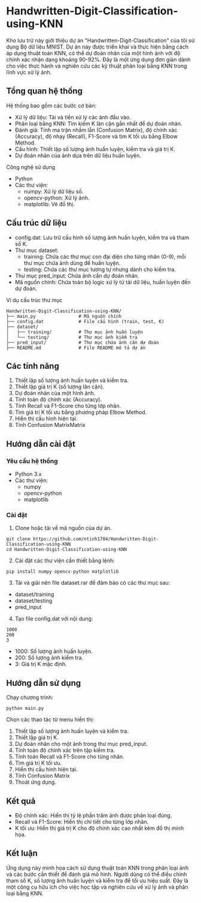 # Handwritten-Digit-Classification-using-KNN
Kho lưu trữ này giới thiệu dự án "Handwritten-Digit-Classification" của tôi sử dụng Bộ dữ liệu MNIST. Dự án này được triển khai và thực hiện bằng cách áp dụng thuật toán KNN, có thể dự đoán nhãn của một hình ảnh với độ chính xác nhận dạng khoảng 90-92%. Đây là một ứng dụng đơn giản dành cho việc thực hành và nghiên cứu các kỹ thuật phân loại bằng KNN trong lĩnh vực xử lý ảnh.
  
## Tổng quan hệ thống
Hệ thống bao gồm các bước cơ bản:
- Xử lý dữ liệu: Tải và tiền xử lý các ảnh đầu vào.
- Phân loại bằng KNN: Tìm kiếm K lân cận gần nhất để dự đoán nhãn.
- Đánh giá: Tính ma trận nhầm lẫn (Confusion Matrix), độ chính xác (Accuracy), độ nhạy (Recall), F1-Score và tìm K tối ưu bằng Elbow Method.
- Cấu hình: Thiết lập số lượng ảnh huấn luyện, kiểm tra và giá trị K.
- Dự đoán nhãn của ảnh dựa trên dữ liệu huấn luyện.

Công nghệ sử dụng
- Python
- Các thư viện:
  + numpy: Xử lý dữ liệu số.
  + opencv-python: Xử lý ảnh.
  + matplotlib: Vẽ đồ thị.

## Cấu trúc dữ liệu
- config.dat: Lưu trữ cấu hình số lượng ảnh huấn luyện, kiểm tra và tham số K.
- Thư mục dataset:
  + training: Chứa các thư mục con đại diện cho từng nhãn (0-9), mỗi thư mục chứa ảnh dùng để huấn luyện.
  + testing: Chứa các thư mục tương tự nhưng dành cho kiểm tra.
- Thư mục pred_input: Chứa ảnh cần dự đoán nhãn.
- Mã nguồn chính: Chứa toàn bộ logic xử lý từ tải dữ liệu, huấn luyện đến dự đoán.

Ví dụ cấu trúc thư mục
```
Handwritten-Digit-Classification-using-KNN/
├── main.py                # Mã nguồn chính
├── config.dat             # File cấu hình (train, test, K)
├── dataset/
│   ├── training/          # Thư mục ảnh huấn luyện
│   └── testing/           # Thư mục ảnh kiểm tra
├── pred_input/            # Thư mục chứa ảnh cần dự đoán
├── README.md              # File README mô tả dự án
```

## Các tính năng
1. Thiết lập số lượng ảnh huấn luyện và kiểm tra.
2. Thiết lập giá trị K (số lượng lân cận).
3. Dự đoán nhãn của một hình ảnh.
4. Tính toán độ chính xác (Accuracy).
5. Tính Recall và F1-Score cho từng lớp nhãn.
6. Tìm giá trị K tối ưu bằng phương pháp Elbow Method.
7. Hiển thị cấu hình hiện tại.
8. Tính Confusion MatrixMatrix

## Hướng dẫn cài đặt
### Yêu cầu hệ thống
- Python 3.x
- Các thư viện:
  + numpy
  + opencv-python
  + matplotlib
### Cài đặt
1. Clone hoặc tải về mã nguồn của dự án.
```
git clone https://github.com/ntinh1704/Handwritten-Digit-Classification-using-KNN
cd Handwritten-Digit-Classification-using-KNN
```
2. Cài đặt các thư viện cần thiết bằng lệnh:
```
pip install numpy opencv-python matplotlib
```
3. Tải và giải nén file dataset.rar để đảm bảo có các thư mục sau:
- dataset/training
- dataset/testing
- pred_input
4. Tạo file config.dat với nội dung:
```
1000
200
3
```
- 1000: Số lượng ảnh huấn luyện.
- 200: Số lượng ảnh kiểm tra.
- 3: Giá trị K mặc định.

## Hướng dẫn sử dụng
Chạy chương trình:
```
python main.py
```
Chọn các thao tác từ menu hiển thị:
1. Thiết lập số lượng ảnh huấn luyện và kiểm tra.
2. Thiết lập giá trị K.
3. Dự đoán nhãn cho một ảnh trong thư mục pred_input.
4. Tính toán độ chính xác trên tập kiểm tra.
5. Tính toán Recall và F1-Score cho từng nhãn.
6. Tìm giá trị K tối ưu.
7. Hiển thị cấu hình hiện tại.
8. Tính Confusion Matrix
9. Thoát ứng dụng.

## Kết quả
- Độ chính xác: Hiển thị tỷ lệ phần trăm ảnh được phân loại đúng.
- Recall và F1-Score: Hiển thị chi tiết cho từng lớp nhãn.
- K tối ưu: Hiển thị giá trị K cho độ chính xác cao nhất kèm đồ thị minh họa.
## Kết luận
Ứng dụng này minh họa cách sử dụng thuật toán KNN trong phân loại ảnh và các bước cần thiết để đánh giá mô hình. Người dùng có thể điều chỉnh tham số K, số lượng ảnh huấn luyện và kiểm tra để tối ưu hiệu suất. Đây là một công cụ hữu ích cho việc học tập và nghiên cứu về xử lý ảnh và phân loại bằng KNN.






